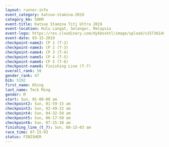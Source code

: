 ```yaml
---
layout: runner-info 
event_category: katsuo-stamina-2019 
category_km: 50KM 
event-title: Katsuo Stamina Titi Ultra 2019 
event-location: Hulu Langat, Selangor, Malaysia 
event-logo: https://res.cloudinary.com/dykbosktl/image/upload/v1573614825/Logo/Logo_p7ft6n.png
event-date: 03-15-2019 
checkpoint-name2: CP 1 (T-2) 
checkpoint-name3: CP 2 (T-3) 
checkpoint-name4: CP 3 (T-4) 
checkpoint-name5: CP 4 (T-5) 
checkpoint-name6: CP 5 (T-6) 
checkpoint-name8: Finishing Line (T-7) 
overall_rank: 58
gender_rank: 47
bib: 5192
first_name: Khing
last_name: Teck Ming
gender: M
start: Sun, 01-00-00 am
checkpoint2: Sun, 01-59-15 am
checkpoint3: Sun, 02-49-22 am
checkpoint4: Sun, 04-32-50 am
checkpoint5: Sun, 06-17-50 am
checkpoint6: Sun, 07-15-38 am
finishing_line_(t_7): Sun, 08-15-03 am
race_time: 07-15-03
status: FINISHER
---
```

